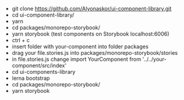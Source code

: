 * git clone https://github.com/Alyonaskor/ui-component-library.git
* cd ui-component-library/
* yarn
* cd packages/monorepo-storybook/
* yarn storybook (test components on Storybook localhost:6006)
* ctrl + c
* insert folder with your-component into folder packages
* drag your file.stories.js into packages/monorepo-storybook/stories
* in file.stories.js change import YourComponent from '../../your-component/src/index'
* cd ui-components-library 
* lerna bootstrap
* cd packages/monorepo-storybook/
* yarn storybook
